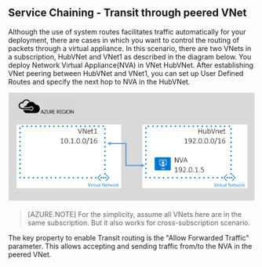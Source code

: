 ## Service Chaining - Transit through peered VNet
Although the use of system routes facilitates traffic automatically for your deployment, there are cases in which you want to control the routing of packets through a virtual appliance.
In this scenario, there are two VNets in a subscription, HubVNet and VNet1 as described in the diagram below. You deploy Network Virtual Appliance(NVA) in VNet HubVNet. After establishing VNet peering between HubVNet and VNet1, you can set up User Defined Routes and specify the next hop to NVA in the HubVNet.

![NVA Transit](./media/virtual-networks-create-vnetpeering-scenario-transit-include/figure01.PNG)

> [AZURE.NOTE]
> For the simplicity, assume all VNets here are in the same subscription. But it also works for cross-subscription scenario.
> 
> 

The key property to enable Transit routing is the "Allow Forwarded Traffic" parameter. This allows accepting and sending traffic from/to the NVA in the peered VNet.